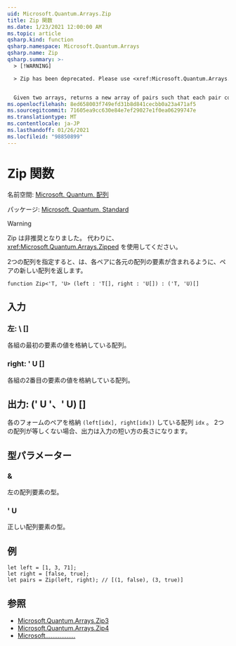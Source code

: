 ```yaml
---
uid: Microsoft.Quantum.Arrays.Zip
title: Zip 関数
ms.date: 1/23/2021 12:00:00 AM
ms.topic: article
qsharp.kind: function
qsharp.namespace: Microsoft.Quantum.Arrays
qsharp.name: Zip
qsharp.summary: >-
  > [!WARNING]

  > Zip has been deprecated. Please use <xref:Microsoft.Quantum.Arrays.Zipped> instead.


  Given two arrays, returns a new array of pairs such that each pair contains an element from each original array.
ms.openlocfilehash: 8ed658003f749efd31b8d841cecbb0a23a471af5
ms.sourcegitcommit: 71605ea9cc630e84e7ef29027e1f0ea06299747e
ms.translationtype: MT
ms.contentlocale: ja-JP
ms.lasthandoff: 01/26/2021
ms.locfileid: "98850899"
---
```

# <a name="zip-function"></a>Zip 関数

名前空間: [Microsoft. Quantum. 配列](xref:Microsoft.Quantum.Arrays)

パッケージ: [Microsoft. Quantum. Standard](https://nuget.org/packages/Microsoft.Quantum.Standard)


> [!WARNING]
> Zip は非推奨となりました。 代わりに、<xref:Microsoft.Quantum.Arrays.Zipped> を使用してください。

2つの配列を指定すると、は、各ペアに各元の配列の要素が含まれるように、ペアの新しい配列を返します。

```qsharp
function Zip<'T, 'U> (left : 'T[], right : 'U[]) : ('T, 'U)[]
```


## <a name="input"></a>入力

### <a name="left--t"></a>左: \ []

各組の最初の要素の値を格納している配列。


### <a name="right--u"></a>right: ' U []

各組の2番目の要素の値を格納している配列。



## <a name="output--tu"></a>出力: (' U '、' U) []

各のフォームのペアを格納 `(left[idx], right[idx])` している配列 `idx` 。 2つの配列が等しくない場合、出力は入力の短い方の長さになります。

## <a name="type-parameters"></a>型パラメーター

### <a name="t"></a>&

左の配列要素の型。
### <a name="u"></a>' U

正しい配列要素の型。

## <a name="example"></a>例

```qsharp
let left = [1, 3, 71];
let right = [false, true];
let pairs = Zip(left, right); // [(1, false), (3, true)]
```

## <a name="see-also"></a>参照

- [Microsoft.Quantum.Arrays.Zip3](xref:Microsoft.Quantum.Arrays.Zip3)
- [Microsoft.Quantum.Arrays.Zip4](xref:Microsoft.Quantum.Arrays.Zip4)
- [Microsoft.................](xref:Microsoft.Quantum.Arrays.Unzipped)